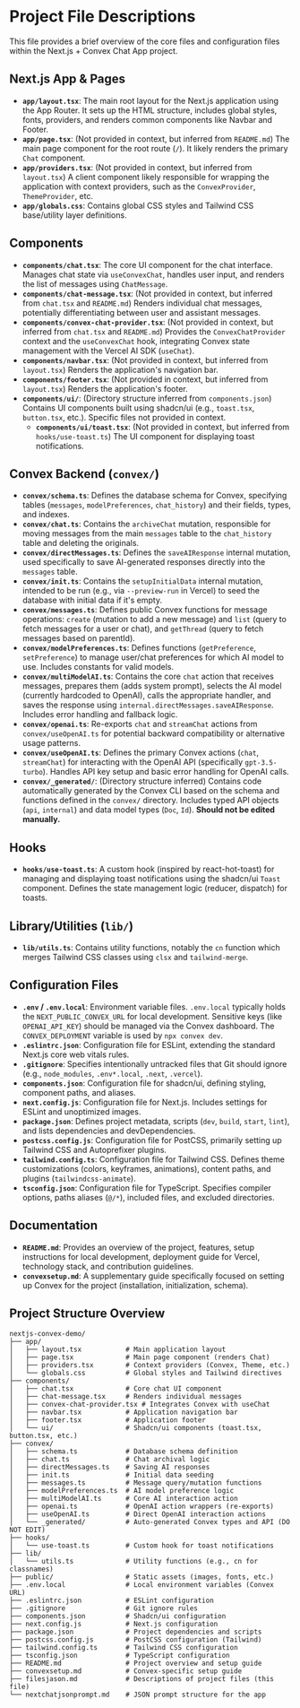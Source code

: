 # Project File Descriptions

This file provides a brief overview of the core files and configuration files within the Next.js + Convex Chat App project.

## Next.js App & Pages

- **`app/layout.tsx`**: The main root layout for the Next.js application using the App Router. It sets up the HTML structure, includes global styles, fonts, providers, and renders common components like Navbar and Footer.
- **`app/page.tsx`**: (Not provided in context, but inferred from `README.md`) The main page component for the root route (`/`). It likely renders the primary `Chat` component.
- **`app/providers.tsx`**: (Not provided in context, but inferred from `layout.tsx`) A client component likely responsible for wrapping the application with context providers, such as the `ConvexProvider`, `ThemeProvider`, etc.
- **`app/globals.css`**: Contains global CSS styles and Tailwind CSS base/utility layer definitions.

## Components

- **`components/chat.tsx`**: The core UI component for the chat interface. Manages chat state via `useConvexChat`, handles user input, and renders the list of messages using `ChatMessage`.
- **`components/chat-message.tsx`**: (Not provided in context, but inferred from `chat.tsx` and `README.md`) Renders individual chat messages, potentially differentiating between user and assistant messages.
- **`components/convex-chat-provider.tsx`**: (Not provided in context, but inferred from `chat.tsx` and `README.md`) Provides the `ConvexChatProvider` context and the `useConvexChat` hook, integrating Convex state management with the Vercel AI SDK (`useChat`).
- **`components/navbar.tsx`**: (Not provided in context, but inferred from `layout.tsx`) Renders the application's navigation bar.
- **`components/footer.tsx`**: (Not provided in context, but inferred from `layout.tsx`) Renders the application's footer.
- **`components/ui/`**: (Directory structure inferred from `components.json`) Contains UI components built using shadcn/ui (e.g., `toast.tsx`, `button.tsx`, etc.). Specific files not provided in context.
  - **`components/ui/toast.tsx`**: (Not provided in context, but inferred from `hooks/use-toast.ts`) The UI component for displaying toast notifications.

## Convex Backend (`convex/`)

- **`convex/schema.ts`**: Defines the database schema for Convex, specifying tables (`messages`, `modelPreferences`, `chat_history`) and their fields, types, and indexes.
- **`convex/chat.ts`**: Contains the `archiveChat` mutation, responsible for moving messages from the main `messages` table to the `chat_history` table and deleting the originals.
- **`convex/directMessages.ts`**: Defines the `saveAIResponse` internal mutation, used specifically to save AI-generated responses directly into the `messages` table.
- **`convex/init.ts`**: Contains the `setupInitialData` internal mutation, intended to be run (e.g., via `--preview-run` in Vercel) to seed the database with initial data if it's empty.
- **`convex/messages.ts`**: Defines public Convex functions for message operations: `create` (mutation to add a new message) and `list` (query to fetch messages for a user or chat), and `getThread` (query to fetch messages based on parentId).
- **`convex/modelPreferences.ts`**: Defines functions (`getPreference`, `setPreference`) to manage user/chat preferences for which AI model to use. Includes constants for valid models.
- **`convex/multiModelAI.ts`**: Contains the core `chat` action that receives messages, prepares them (adds system prompt), selects the AI model (currently hardcoded to OpenAI), calls the appropriate handler, and saves the response using `internal.directMessages.saveAIResponse`. Includes error handling and fallback logic.
- **`convex/openai.ts`**: Re-exports `chat` and `streamChat` actions from `convex/useOpenAI.ts` for potential backward compatibility or alternative usage patterns.
- **`convex/useOpenAI.ts`**: Defines the primary Convex actions (`chat`, `streamChat`) for interacting with the OpenAI API (specifically `gpt-3.5-turbo`). Handles API key setup and basic error handling for OpenAI calls.
- **`convex/_generated/`**: (Directory structure inferred) Contains code automatically generated by the Convex CLI based on the schema and functions defined in the `convex/` directory. Includes typed API objects (`api`, `internal`) and data model types (`Doc`, `Id`). **Should not be edited manually.**

## Hooks

- **`hooks/use-toast.ts`**: A custom hook (inspired by react-hot-toast) for managing and displaying toast notifications using the shadcn/ui `Toast` component. Defines the state management logic (reducer, dispatch) for toasts.

## Library/Utilities (`lib/`)

- **`lib/utils.ts`**: Contains utility functions, notably the `cn` function which merges Tailwind CSS classes using `clsx` and `tailwind-merge`.

## Configuration Files

- **`.env` / `.env.local`**: Environment variable files. `.env.local` typically holds the `NEXT_PUBLIC_CONVEX_URL` for local development. Sensitive keys (like `OPENAI_API_KEY`) should be managed via the Convex dashboard. The `CONVEX_DEPLOYMENT` variable is used by `npx convex dev`.
- **`.eslintrc.json`**: Configuration file for ESLint, extending the standard Next.js core web vitals rules.
- **`.gitignore`**: Specifies intentionally untracked files that Git should ignore (e.g., `node_modules`, `.env*.local`, `.next`, `.vercel`).
- **`components.json`**: Configuration file for shadcn/ui, defining styling, component paths, and aliases.
- **`next.config.js`**: Configuration file for Next.js. Includes settings for ESLint and unoptimized images.
- **`package.json`**: Defines project metadata, scripts (`dev`, `build`, `start`, `lint`), and lists dependencies and devDependencies.
- **`postcss.config.js`**: Configuration file for PostCSS, primarily setting up Tailwind CSS and Autoprefixer plugins.
- **`tailwind.config.ts`**: Configuration file for Tailwind CSS. Defines theme customizations (colors, keyframes, animations), content paths, and plugins (`tailwindcss-animate`).
- **`tsconfig.json`**: Configuration file for TypeScript. Specifies compiler options, paths aliases (`@/*`), included files, and excluded directories.

## Documentation

- **`README.md`**: Provides an overview of the project, features, setup instructions for local development, deployment guide for Vercel, technology stack, and contribution guidelines.
- **`convexsetup.md`**: A supplementary guide specifically focused on setting up Convex for the project (installation, initialization, schema).

## Project Structure Overview

```
nextjs-convex-demo/
├── app/
│   ├── layout.tsx           # Main application layout
│   ├── page.tsx             # Main page component (renders Chat)
│   ├── providers.tsx        # Context providers (Convex, Theme, etc.)
│   └── globals.css          # Global styles and Tailwind directives
├── components/
│   ├── chat.tsx             # Core chat UI component
│   ├── chat-message.tsx     # Renders individual messages
│   ├── convex-chat-provider.tsx # Integrates Convex with useChat
│   ├── navbar.tsx           # Application navigation bar
│   ├── footer.tsx           # Application footer
│   └── ui/                  # Shadcn/ui components (toast.tsx, button.tsx, etc.)
├── convex/
│   ├── schema.ts            # Database schema definition
│   ├── chat.ts              # Chat archival logic
│   ├── directMessages.ts    # Saving AI responses
│   ├── init.ts              # Initial data seeding
│   ├── messages.ts          # Message query/mutation functions
│   ├── modelPreferences.ts  # AI model preference logic
│   ├── multiModelAI.ts      # Core AI interaction action
│   ├── openai.ts            # OpenAI action wrappers (re-exports)
│   ├── useOpenAI.ts         # Direct OpenAI interaction actions
│   └── _generated/          # Auto-generated Convex types and API (DO NOT EDIT)
├── hooks/
│   └── use-toast.ts         # Custom hook for toast notifications
├── lib/
│   └── utils.ts             # Utility functions (e.g., cn for classnames)
├── public/                  # Static assets (images, fonts, etc.)
├── .env.local               # Local environment variables (Convex URL)
├── .eslintrc.json           # ESLint configuration
├── .gitignore               # Git ignore rules
├── components.json          # Shadcn/ui configuration
├── next.config.js           # Next.js configuration
├── package.json             # Project dependencies and scripts
├── postcss.config.js        # PostCSS configuration (Tailwind)
├── tailwind.config.ts       # Tailwind CSS configuration
├── tsconfig.json            # TypeScript configuration
├── README.md                # Project overview and setup guide
├── convexsetup.md           # Convex-specific setup guide
├── filesjason.md            # Descriptions of project files (this file)
└── nextchatjsonprompt.md    # JSON prompt structure for the app
```
